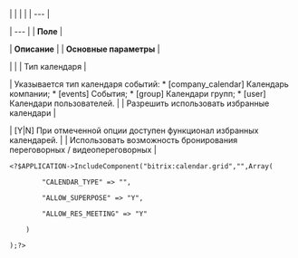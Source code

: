 |  |  |  |
| --- |

| --- |
| **Поле** |

| **Описание** |
| **Основные параметры** |

| |
| Тип календаря |

| Указывается тип календаря событий:  * [company\_calendar] Календарь компании; * [events] События; * [group] Календари групп; * [user] Календари пользователей. |
| Разрешить использовать избранные календари |

| [Y|N] При отмеченной опции доступен функционал избранных календарей. |
| Использовать возможность бронирования переговорных / видеопереговорных |

```
<?$APPLICATION->IncludeComponent("bitrix:calendar.grid","",Array(

		"CALENDAR_TYPE" => "",

		"ALLOW_SUPERPOSE" => "Y",

		"ALLOW_RES_MEETING" => "Y"

	)

);?>


```